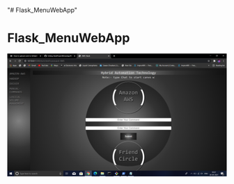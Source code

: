 "# Flask_MenuWebApp" 
# Flask_MenuWebApp

![Test Image 7](https://github.com/Unity11991/flaskProjectMenuApp/blob/master/ScreenShot%20of%20project/AwsPage.png)
